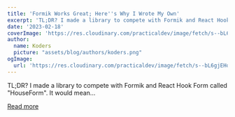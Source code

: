 ```yaml
---
title: 'Formik Works Great; Here''s Why I Wrote My Own'
excerpt: 'TL;DR? I made a library to compete with Formik and React Hook Form called "HouseForm". It would mean...'
date: '2023-02-18'
coverImage: 'https://res.cloudinary.com/practicaldev/image/fetch/s--bL6gjEHq--/c_imagga_scale,f_auto,fl_progressive,h_420,q_auto,w_1000/https://dev-to-uploads.s3.amazonaws.com/uploads/articles/jge04tgehydgzpz348xf.png'
author:
  name: Koders
  picture: "assets/blog/authors/koders.png"
ogImage:
  url: 'https://res.cloudinary.com/practicaldev/image/fetch/s--bL6gjEHq--/c_imagga_scale,f_auto,fl_progressive,h_420,q_auto,w_1000/https://dev-to-uploads.s3.amazonaws.com/uploads/articles/jge04tgehydgzpz348xf.png'
---
```


TL;DR? I made a library to compete with Formik and React Hook Form called "HouseForm". It would mean...

[Read more](https://dev.to/crutchcorn/formik-works-great-heres-why-i-wrote-my-own-591m)
